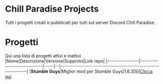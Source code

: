 # Chill Paradise Projects
Tutti i progetti creati e pubblicati per tutti sul server Discord Chill Paradise.

# Progetti
Qui una lista di progetti attivi e inattivi
|Nome|Descrizione|Versione|Supproto|Link repo|
|----------------|----------------------------|-----|--|-------------------------------------------------------------|
|**Stumble Guys**|Miglior mod per Stumble Guys|1.6.3|Si|[Clicca qui](https://github.com/JustKleo/IStumbledTooHardGuys)
